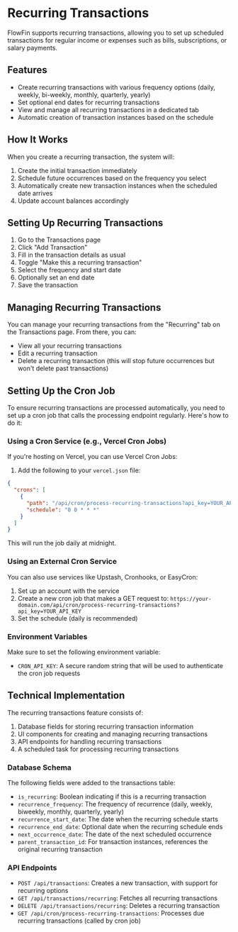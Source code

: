 # Recurring Transactions

FlowFin supports recurring transactions, allowing you to set up scheduled transactions for regular income or expenses such as bills, subscriptions, or salary payments.

## Features

- Create recurring transactions with various frequency options (daily, weekly, bi-weekly, monthly, quarterly, yearly)
- Set optional end dates for recurring transactions
- View and manage all recurring transactions in a dedicated tab
- Automatic creation of transaction instances based on the schedule

## How It Works

When you create a recurring transaction, the system will:

1. Create the initial transaction immediately
2. Schedule future occurrences based on the frequency you select
3. Automatically create new transaction instances when the scheduled date arrives
4. Update account balances accordingly

## Setting Up Recurring Transactions

1. Go to the Transactions page
2. Click "Add Transaction"
3. Fill in the transaction details as usual
4. Toggle "Make this a recurring transaction"
5. Select the frequency and start date
6. Optionally set an end date
7. Save the transaction

## Managing Recurring Transactions

You can manage your recurring transactions from the "Recurring" tab on the Transactions page. From there, you can:

- View all your recurring transactions
- Edit a recurring transaction
- Delete a recurring transaction (this will stop future occurrences but won't delete past transactions)

## Setting Up the Cron Job

To ensure recurring transactions are processed automatically, you need to set up a cron job that calls the processing endpoint regularly. Here's how to do it:

### Using a Cron Service (e.g., Vercel Cron Jobs)

If you're hosting on Vercel, you can use Vercel Cron Jobs:

1. Add the following to your `vercel.json` file:

```json
{
  "crons": [
    {
      "path": "/api/cron/process-recurring-transactions?api_key=YOUR_API_KEY",
      "schedule": "0 0 * * *"
    }
  ]
}
```

This will run the job daily at midnight.

### Using an External Cron Service

You can also use services like Upstash, Cronhooks, or EasyCron:

1. Set up an account with the service
2. Create a new cron job that makes a GET request to:
   `https://your-domain.com/api/cron/process-recurring-transactions?api_key=YOUR_API_KEY`
3. Set the schedule (daily is recommended)

### Environment Variables

Make sure to set the following environment variable:

- `CRON_API_KEY`: A secure random string that will be used to authenticate the cron job requests

## Technical Implementation

The recurring transactions feature consists of:

1. Database fields for storing recurring transaction information
2. UI components for creating and managing recurring transactions
3. API endpoints for handling recurring transactions
4. A scheduled task for processing recurring transactions

### Database Schema

The following fields were added to the transactions table:

- `is_recurring`: Boolean indicating if this is a recurring transaction
- `recurrence_frequency`: The frequency of recurrence (daily, weekly, biweekly, monthly, quarterly, yearly)
- `recurrence_start_date`: The date when the recurring schedule starts
- `recurrence_end_date`: Optional date when the recurring schedule ends
- `next_occurrence_date`: The date of the next scheduled occurrence
- `parent_transaction_id`: For transaction instances, references the original recurring transaction

### API Endpoints

- `POST /api/transactions`: Creates a new transaction, with support for recurring options
- `GET /api/transactions/recurring`: Fetches all recurring transactions
- `DELETE /api/transactions/recurring`: Deletes a recurring transaction
- `GET /api/cron/process-recurring-transactions`: Processes due recurring transactions (called by cron job)
